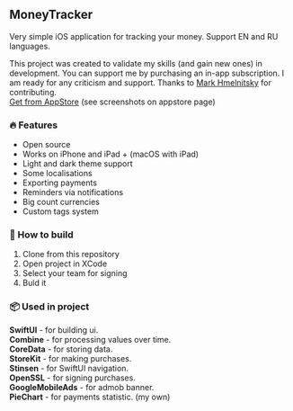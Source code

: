 ## MoneyTracker
Very simple iOS application for tracking your money. Support EN and RU languages.<br>

This project was created to validate my skills (and gain new ones) in development. You can support me by purchasing an in-app subscription. I am ready for any criticism and support. Thanks to <a href="https://github.com/openmetrue">Mark Hmelnitsky</a> for contributing.<br>
<a href="https://apps.apple.com/ua/app/moneytracker/id1631794003">Get from AppStore</a> (see screenshots on appstore page)

### 🔥 Features
- Open source
- Works on iPhone and iPad + (macOS with iPad)
- Light and dark theme support
- Some localisations
- Exporting payments
- Reminders via notifications
- Big count currencies
- Custom tags system

### 🔨 How to build
1. Clone from this repository
2. Open project in XCode
3. Select your team for signing
4. Buld it

### 📦 Used in project
<b>SwiftUI</b> - for building ui.<br>
<b>Combine</b> - for processing values over time.<br>
<b>CoreData</b> - for storing data.<br>
<b>StoreKit</b> - for making purchases.<br>
<b>Stinsen</b> - for SwiftUI navigation.<br>
<b>OpenSSL</b> - for signing purchases.<br>
<b>GoogleMobileAds</b> - for admob banner.<br>
<b>PieChart</b> - for payments statistic. (my own)<br>
